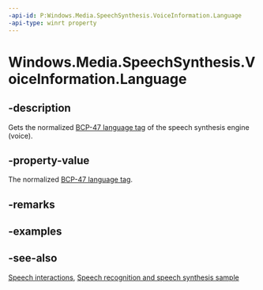 ```yaml
---
-api-id: P:Windows.Media.SpeechSynthesis.VoiceInformation.Language
-api-type: winrt property
---
```


<!-- Property syntax
public string Language { get; }
-->

# Windows.Media.SpeechSynthesis.VoiceInformation.Language

## -description

Gets the normalized [BCP-47 language tag](http://tools.ietf.org/html/bcp47) of the speech synthesis engine (voice).

## -property-value

The normalized [BCP-47 language tag](http://tools.ietf.org/html/bcp47).

## -remarks

## -examples

## -see-also

[Speech interactions](https://docs.microsoft.com/windows/uwp/design/input/speech-interactions), [Speech recognition and speech synthesis sample](https://github.com/Microsoft/Windows-universal-samples/tree/master/Samples/SpeechRecognitionAndSynthesis)
